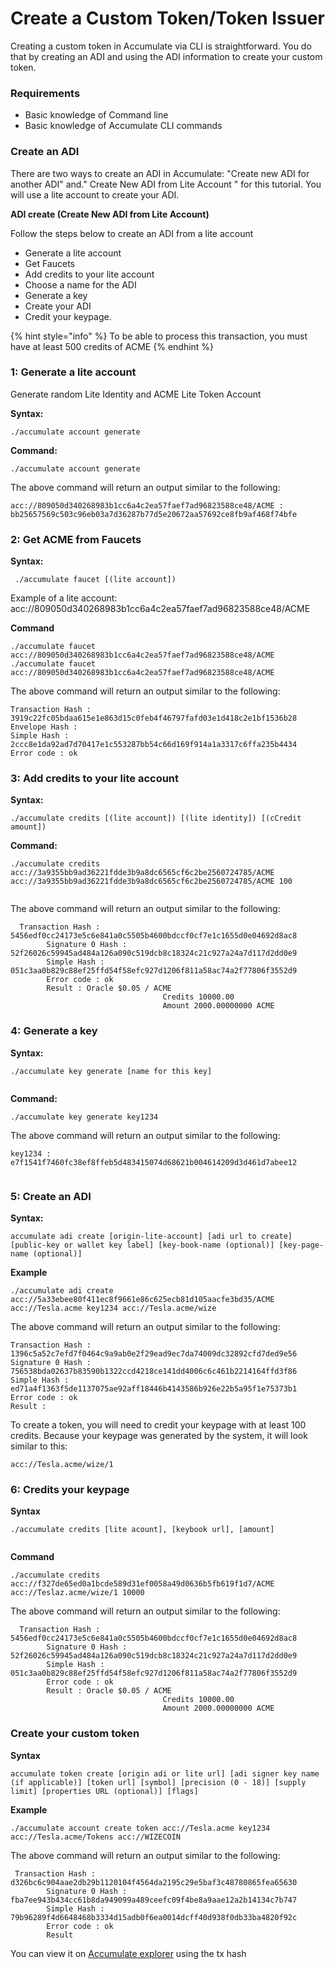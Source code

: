 # Create a Custom Token/Token Issuer

Creating a custom token in Accumulate via CLI is straightforward. You do that by creating an ADI and using the ADI information to create your custom token. &#x20;

### **Requirements**&#x20;

* Basic knowledge of Command line&#x20;
* Basic knowledge of Accumulate CLI commands&#x20;

### **Create an ADI**&#x20;

There are two ways to create an ADI in Accumulate: "Create new ADI for another ADI" and." Create New ADI from Lite Account " for this tutorial. You will use a lite account to create your ADI.&#x20;

**ADI create (Create New ADI from Lite Account)**&#x20;

Follow the steps below to create an ADI from a lite account&#x20;

* Generate a lite account&#x20;
* Get Faucets&#x20;
* Add credits to your lite account&#x20;
* Choose a name for the ADI&#x20;
* Generate a key
* Create your ADI
* Credit your keypage.&#x20;

{% hint style="info" %}
To be able to process this transaction, you must have at least 500 credits of ACME&#x20;
{% endhint %}

### **1: Generate a lite account**&#x20;

Generate random Lite Identity and ACME Lite Token Account&#x20;

**Syntax:**&#x20;

```
./accumulate account generate 
```

**Command:**&#x20;

```
./accumulate account generate 
```

&#x20;The above command will return an output similar to the following:&#x20;

```
acc://809050d340268983b1cc6a4c2ea57faef7ad96823588ce48/ACME : bb25657569c503c96eb03a7d36287b77d5e20672aa57692ce8fb9af468f74bfe 
```

### **2: Get ACME from Faucets**&#x20;

**Syntax:**

```
 ./accumulate faucet [(lite account]) 
```

Example of a lite account: acc://809050d340268983b1cc6a4c2ea57faef7ad96823588ce48/ACME&#x20;

**Command**

```
./accumulate faucet acc://809050d340268983b1cc6a4c2ea57faef7ad96823588ce48/ACME ./accumulate faucet acc://809050d340268983b1cc6a4c2ea57faef7ad96823588ce48/ACME 
```

The above command will return an output similar to the following:&#x20;

```
Transaction Hash : 3919c22fc05bdaa615e1e863d15c0feb4f46797fafd03e1d418c2e1bf1536b28 
Envelope Hash : 
Simple Hash : 2ccc8e1da92ad7d70417e1c553287bb54c66d169f914a1a3317c6ffa235b4434 
Error code : ok 
```

### **3: Add credits to your lite account**&#x20;

**Syntax:**&#x20;

```
./accumulate credits [(lite account]) [(lite identity]) [(cCredit amount]) 
```

**Command:**&#x20;

```
./accumulate credits acc://3a9355bb9ad36221fdde3b9a8dc6565cf6c2be2560724785/ACME acc://3a9355bb9ad36221fdde3b9a8dc6565cf6c2be2560724785/ACME 100 
 
```

The above command will return an output similar to the following:

```
  Transaction Hash : 5456edf0cc24173e5c6e841a0c5505b4600bdccf0cf7e1c1655d0e04692d8ac8 
        Signature 0 Hash : 52f26026c59945ad484a126a090c519dcb8c18324c21c927a24a7d117d2dd0e9 
        Simple Hash : 051c3aa0b829c88ef25ffd54f58efc927d1206f811a58ac74a2f77806f3552d9 
        Error code : ok 
        Result : Oracle $0.05 / ACME 
                                  Credits 10000.00 
                                  Amount 2000.00000000 ACME 
```

### **4: Generate a key**&#x20;

**Syntax:**&#x20;

```
./accumulate key generate [name for this key] 
 
```

**Command:**&#x20;

```
./accumulate key generate key1234 
```

The above command will return an output similar to the following:&#x20;

```
key1234 : e7f1541f7460fc38ef8ffeb5d483415074d68621b004614209d3d461d7abee12 
 
```

### **5: Create an ADI**&#x20;

**Syntax:**&#x20;

```
accumulate adi create [origin-lite-account] [adi url to create] [public-key or wallet key label] [key-book-name (optional)] [key-page-name (optional)] 
```

**Example**

```
./accumulate adi create acc://5a33ebee80f411ec8f9661e86c625ecb81d105aacfe3bd35/ACME acc://Tesla.acme key1234 acc://Tesla.acme/wize 
```

The above command will return an output similar to the following:&#x20;

```
Transaction Hash : 1396c5a52c7efd7f0464c9a9ab0e2f29ead9ec7da74009dc32892cfd7ded9e56 
Signature 0 Hash : 756538bda02637b83590b1322ccd4218ce141dd4006c6c461b2214164ffd3f86 
Simple Hash : ed71a4f1363f5de1137075ae92aff18446b4143586b926e22b5a95f1e75373b1 
Error code : ok 
Result : 
```

To create a token, you will need to credit your keypage with at least 100 credits. Because your keypage was generated by the system, it will look similar to this:&#x20;

```
acc://Tesla.acme/wize/1 
```

### **6:  Credits your keypage**&#x20;

**Syntax**

```
./accumulate credits [lite acount], [keybook url], [amount] 
 
```

**Command**

```
./accumulate credits acc://f327de65ed0a1bcde589d31ef0058a49d0636b5fb619f1d7/ACME acc://Teslaz.acme/wize/1 10000  
```

The above command will return an output similar to the following:&#x20;

```
  Transaction Hash : 5456edf0cc24173e5c6e841a0c5505b4600bdccf0cf7e1c1655d0e04692d8ac8 
        Signature 0 Hash : 52f26026c59945ad484a126a090c519dcb8c18324c21c927a24a7d117d2dd0e9 
        Simple Hash : 051c3aa0b829c88ef25ffd54f58efc927d1206f811a58ac74a2f77806f3552d9 
        Error code : ok 
        Result : Oracle $0.05 / ACME 
                                  Credits 10000.00 
                                  Amount 2000.00000000 ACME 
```

### **Create your custom token**&#x20;

**Syntax**&#x20;

```
accumulate token create [origin adi or lite url] [adi signer key name (if applicable)] [token url] [symbol] [precision (0 - 18)] [supply limit] [properties URL (optional)] [flags]  
```

**Example**

```
./accumulate account create token acc://Tesla.acme key1234 acc://Tesla.acme/Tokens acc://WIZECOIN 
```

The above command will return an output similar to the following:&#x20;

```
 Transaction Hash : d326bc6c904aae2db29b1120104f4564da2195c29e5baf3c48780865fea65630 
        Signature 0 Hash : fba7ee943b434cc61b8da949099a489ceefc09f4be8a9aae12a2b14134c7b747 
        Simple Hash : 79b96289f4d6648468b3334d15adb0f6ea0014dcff40d938f0db33ba4820f92c 
        Error code : ok 
        Result   
```

You can view it on [Accumulate explorer](https://explorer.accumulatenetwork.io/) using the tx hash&#x20;
